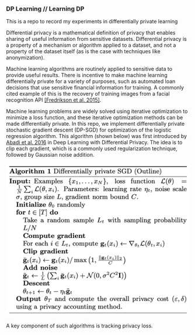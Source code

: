 ### DP Learning // Learning DP
This is a repo to record my experiments in differentially private learning

Differential privacy is a mathematical definition of privacy that enables sharing of useful information from sensitive datasets. Differential privacy is a property of a mechanism or algorithm applied to a dataset, and not a property of the dataset itself (as is the case with techniques like anonymization).

Machine learning algorithms are routinely applied to sensitive data to provide useful results. There is incentive to make machine learning differentially private for a variety of purposes, such as automated loan decisions that use sensitive financial information for training. A commonly cited example of this is the recovery of training images from a facial recognition API [[Fredrikson et al. 2015]](https://www.cs.cmu.edu/~mfredrik/papers/fjr2015ccs.pdf).

Machine learning problems are widely solved using iterative optimization to minimize a loss function, and these iterative optimization methods can be made differentially private. In this repo, we implement differentially private stochastic gradient descent (DP-SGD) for optimization of the logistic regression algorithm. This algorithm (shown below) was first introduced by [Abadi et al. 2016](https://arxiv.org/pdf/1607.00133.pdf) in Deep Learning with Differential Privacy. The idea is to clip each gradient, which is a commonly used regularization technique, followed by Gaussian noise addition.

![Differentially Private SGD](images/abadi_dpsgd.png?raw=true)

A key component of such algorithms is tracking privacy loss.
